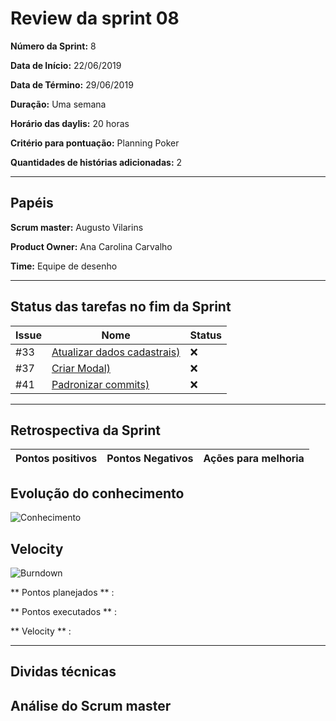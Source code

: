 # Review da sprint 08
**Número da Sprint:** 8

**Data de Início:** 22/06/2019

**Data de Término:** 29/06/2019

**Duração:** Uma semana

**Horário das daylis:** 20 horas

**Critério para pontuação:** Planning Poker

**Quantidades de histórias adicionadas:** 2

----

## Papéis

**Scrum master:** Augusto Vilarins

**Product Owner:** Ana Carolina Carvalho

**Time:** Equipe de desenho

----


## Status das tarefas no fim da Sprint

|Issue|Nome|Status|
|-----|----|-----|
|#33|[Atualizar dados cadastrais)](https://github.com/conosco/conosco-api/issues/33)| :x: |
|#37|[Criar Modal)](https://github.com/conosco/conosco-api/issues/54)| :x: |
|#41|[Padronizar commits)](https://github.com/conosco/conosco-api/issues/41)| :x: |


----

## Retrospectiva da Sprint

|Pontos positivos|Pontos Negativos|Ações para melhoria|
|------|------------|----------|


## Evolução do conhecimento

![Conhecimento]()

## Velocity

![Burndown]()

** Pontos planejados ** :

** Pontos executados ** :

** Velocity ** :

----

## Dividas técnicas



## Análise do Scrum master
